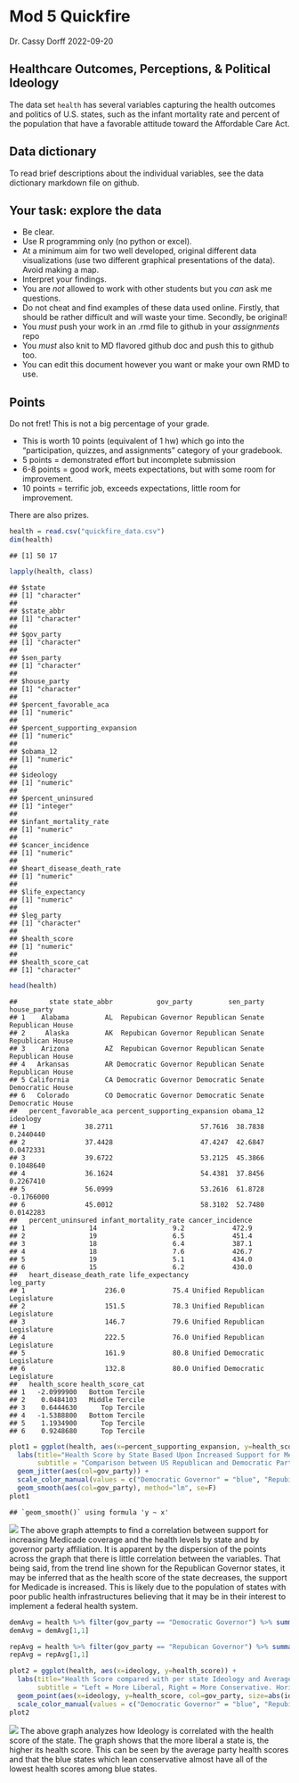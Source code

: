 Mod 5 Quickfire
================
Dr. Cassy Dorff
2022-09-20

## Healthcare Outcomes, Perceptions, & Political Ideology

The data set `health` has several variables capturing the health
outcomes and politics of U.S. states, such as the infant mortality rate
and percent of the population that have a favorable attitude toward the
Affordable Care Act.

## Data dictionary

To read brief descriptions about the individual variables, see the data
dictionary markdown file on github.

## Your task: explore the data

-   Be clear.
-   Use R programming only (no python or excel).
-   At a minimum aim for two well developed, original different data
    visualizations (use two different graphical presentations of the
    data). Avoid making a map.
-   Interpret your findings.
-   You are *not* allowed to work with other students but you *can* ask
    me questions.
-   Do not cheat and find examples of these data used online. Firstly,
    that should be rather difficult and will waste your time. Secondly,
    be original!
-   You *must* push your work in an .rmd file to github in your
    *assignments* repo
-   You *must* also knit to MD flavored github doc and push this to
    github too.
-   You can edit this document however you want or make your own RMD to
    use.

## Points

Do not fret! This is not a big percentage of your grade.

-   This is worth 10 points (equivalent of 1 hw) which go into the
    “participation, quizzes, and assignments” category of your
    gradebook.
-   5 points = demonstrated effort but incomplete submission
-   6-8 points = good work, meets expectations, but with some room for
    improvement.
-   10 points = terrific job, exceeds expectations, little room for
    improvement.

There are also prizes.

``` r
health = read.csv("quickfire_data.csv")
dim(health)
```

    ## [1] 50 17

``` r
lapply(health, class)
```

    ## $state
    ## [1] "character"
    ## 
    ## $state_abbr
    ## [1] "character"
    ## 
    ## $gov_party
    ## [1] "character"
    ## 
    ## $sen_party
    ## [1] "character"
    ## 
    ## $house_party
    ## [1] "character"
    ## 
    ## $percent_favorable_aca
    ## [1] "numeric"
    ## 
    ## $percent_supporting_expansion
    ## [1] "numeric"
    ## 
    ## $obama_12
    ## [1] "numeric"
    ## 
    ## $ideology
    ## [1] "numeric"
    ## 
    ## $percent_uninsured
    ## [1] "integer"
    ## 
    ## $infant_mortality_rate
    ## [1] "numeric"
    ## 
    ## $cancer_incidence
    ## [1] "numeric"
    ## 
    ## $heart_disease_death_rate
    ## [1] "numeric"
    ## 
    ## $life_expectancy
    ## [1] "numeric"
    ## 
    ## $leg_party
    ## [1] "character"
    ## 
    ## $health_score
    ## [1] "numeric"
    ## 
    ## $health_score_cat
    ## [1] "character"

``` r
head(health)
```

    ##        state state_abbr           gov_party         sen_party      house_party
    ## 1    Alabama         AL  Repubican Governor Republican Senate Republican House
    ## 2     Alaska         AK  Repubican Governor Republican Senate Republican House
    ## 3    Arizona         AZ  Repubican Governor Republican Senate Republican House
    ## 4   Arkansas         AR Democratic Governor Republican Senate Republican House
    ## 5 California         CA Democratic Governor Democratic Senate Democratic House
    ## 6   Colorado         CO Democratic Governor Democratic Senate Democratic House
    ##   percent_favorable_aca percent_supporting_expansion obama_12   ideology
    ## 1               38.2711                      57.7616  38.7838  0.2440440
    ## 2               37.4428                      47.4247  42.6847  0.0472331
    ## 3               39.6722                      53.2125  45.3866  0.1048640
    ## 4               36.1624                      54.4381  37.8456  0.2267410
    ## 5               56.0999                      53.2616  61.8728 -0.1766000
    ## 6               45.0012                      58.3102  52.7480  0.0142283
    ##   percent_uninsured infant_mortality_rate cancer_incidence
    ## 1                14                   9.2            472.9
    ## 2                19                   6.5            451.4
    ## 3                18                   6.4            387.1
    ## 4                18                   7.6            426.7
    ## 5                19                   5.1            434.0
    ## 6                15                   6.2            430.0
    ##   heart_disease_death_rate life_expectancy                      leg_party
    ## 1                    236.0            75.4 Unified Republican Legislature
    ## 2                    151.5            78.3 Unified Republican Legislature
    ## 3                    146.7            79.6 Unified Republican Legislature
    ## 4                    222.5            76.0 Unified Republican Legislature
    ## 5                    161.9            80.8 Unified Democratic Legislature
    ## 6                    132.8            80.0 Unified Democratic Legislature
    ##   health_score health_score_cat
    ## 1   -2.0999900   Bottom Tercile
    ## 2    0.0484103   Middle Tercile
    ## 3    0.6444630      Top Tercile
    ## 4   -1.5388800   Bottom Tercile
    ## 5    1.1934900      Top Tercile
    ## 6    0.9248680      Top Tercile

``` r
plot1 = ggplot(health, aes(x=percent_supporting_expansion, y=health_score)) +
  labs(title="Health Score by State Based Upon Increased Support for Medicade",
       subtitle = "Comparison between US Republican and Democratic Parties", x = "Percentage Support for Increasing Medicade", y = "Survey Composite Health Scores") +
  geom_jitter(aes(col=gov_party)) +
  scale_color_manual(values = c("Democratic Governor" = "blue", "Repubican Governor" = "red", "Independent Governor" = "green")) +
  geom_smooth(aes(col=gov_party), method="lm", se=F)
plot1
```

    ## `geom_smooth()` using formula 'y ~ x'

![](mod5_quickfire_files/figure-gfm/unnamed-chunk-2-1.png)<!-- --> The
above graph attempts to find a correlation between support for
increasing Medicade coverage and the health levels by state and by
governor party affiliation. It is apparent by the dispersion of the
points across the graph that there is little correlation between the
variables. That being said, from the trend line shown for the Republican
Governor states, it may be inferred that as the health score of the
state decreases, the support for Medicade is increased. This is likely
due to the population of states with poor public health infrastructures
believing that it may be in their interest to implement a federal health
system.

``` r
demAvg = health %>% filter(gov_party == "Democratic Governor") %>% summarise(mean(health_score))
demAvg = demAvg[1,1]

repAvg = health %>% filter(gov_party == "Repubican Governor") %>% summarise(mean(health_score))
repAvg = repAvg[1,1]

plot2 = ggplot(health, aes(x=ideology, y=health_score)) +
  labs(title="Health Score compared with per state Ideology and Average Health Score by Party",
       subtitle = "Left = More Liberal, Right = More Conservative. Horizontal Lines = Average Party Health Score", x = "Ideology", y = "Survey Composite Health Scores") +
  geom_point(aes(x=ideology, y=health_score, col=gov_party, size=abs(ideology)), show.legend = FALSE) +
  scale_color_manual(values = c("Democratic Governor" = "blue", "Repubican Governor" = "red", "Independent Governor" = "green")) + geom_hline(yintercept=demAvg, color= "blue") + geom_hline(yintercept=repAvg, color= "red") + geom_vline(xintercept = 0)
plot2 
```

![](mod5_quickfire_files/figure-gfm/unnamed-chunk-3-1.png)<!-- --> The
above graph analyzes how Ideology is correlated with the health score of
the state. The graph shows that the more liberal a state is, the higher
its health score. This can be seen by the average party health scores
and that the blue states which lean conservative almost have all of the
lowest health scores among blue states.
